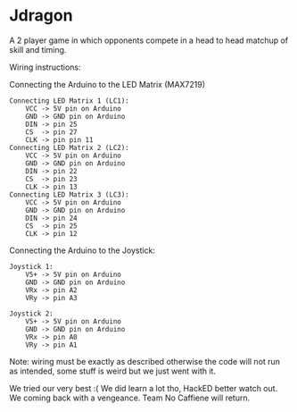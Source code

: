 # Jdragon

A 2 player game in which opponents compete in a head to head matchup of skill and timing.

Wiring instructions:

Connecting the Arduino to the LED Matrix (MAX7219)
	
	Connecting LED Matrix 1 (LC1):
		VCC -> 5V pin on Arduino
		GND -> GND pin on Arduino
		DIN -> pin 25
		CS  -> pin 27
		CLK -> pin pin 11
	Connecting LED Matrix 2 (LC2):
		VCC -> 5V pin on Arduino
		GND -> GND pin on Arduino
		DIN -> pin 22
		CS  -> pin 23
		CLK -> pin 13
	Connecting LED Matrix 3 (LC3):
		VCC -> 5V pin on Arduino
		GND -> GND pin on Arduino
		DIN -> pin 24
		CS  -> pin 25
		CLK -> pin 12

Connecting the Arduino to the Joystick:

	Joystick 1:
		V5+ -> 5V pin on Arduino
		GND -> GND pin on Arduino
		VRx -> pin A2
		VRy -> pin A3

	Joystick 2:
		V5+ -> 5V pin on Arduino
		GND -> GND pin on Arduino
		VRx -> pin A0
		VRy -> pin A1

Note: wiring must be exactly as described otherwise the code will not run as intended, some stuff is weird but we just went with it.
		
We tried our very best :(
We did learn a lot tho, HackED better watch out. We coming back with a vengeance. Team No Caffiene will return.